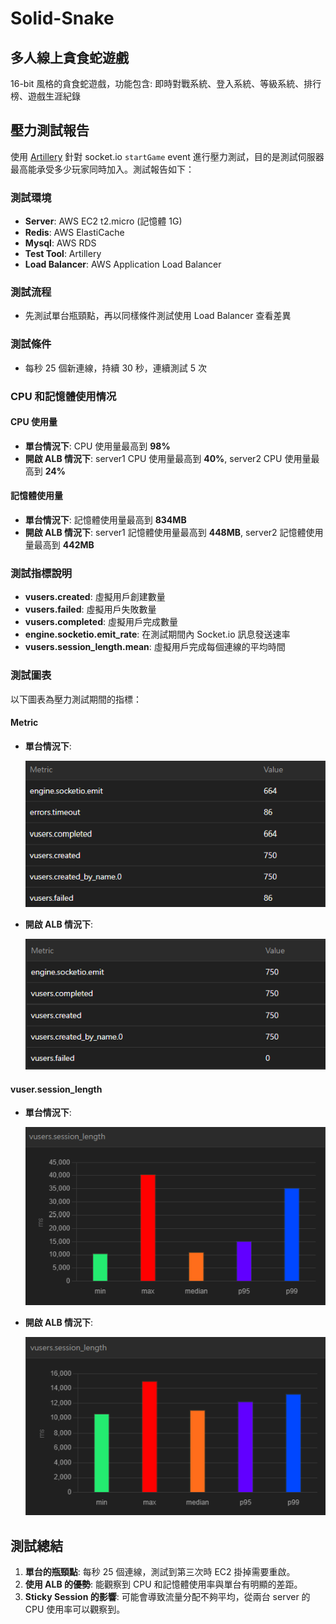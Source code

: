 # Solid-Snake

## 多人線上貪食蛇遊戲

16-bit 風格的貪食蛇遊戲，功能包含: 即時對戰系統、登入系統、等級系統、排行榜、遊戲生涯紀錄

## 壓力測試報告

使用 [Artillery](https://www.artillery.io/) 針對 socket.io `startGame` event 進行壓力測試，目的是測試伺服器最高能承受多少玩家同時加入。測試報告如下：

### 測試環境

- **Server**: AWS EC2 t2.micro (記憶體 1G)
- **Redis**: AWS ElastiCache
- **Mysql**: AWS RDS
- **Test Tool**: Artillery
- **Load Balancer**: AWS Application Load Balancer

### 測試流程

- 先測試單台瓶頸點，再以同樣條件測試使用 Load Balancer 查看差異

### 測試條件

- 每秒 25 個新連線，持續 30 秒，連續測試 5 次

### CPU 和記憶體使用情况

#### CPU 使用量

- **單台情況下**: CPU 使用量最高到 **98%**
- **開啟 ALB 情況下**: server1 CPU 使用量最高到 **40%**, server2 CPU 使用量最高到 **24%**

#### 記憶體使用量

- **單台情況下**: 記憶體使用量最高到 **834MB**
- **開啟 ALB 情況下**: server1 記憶體使用量最高到 **448MB**, server2 記憶體使用量最高到 **442MB**

### 測試指標說明

- **vusers.created**: 虛擬用戶創建數量
- **vusers.failed**: 虛擬用戶失敗數量
- **vusers.completed**: 虛擬用戶完成數量
- **engine.socketio.emit_rate**: 在測試期間內 Socket.io 訊息發送速率
- **vusers.session_length.mean**: 虛擬用戶完成每個連線的平均時間

### 測試圖表

以下圖表為壓力測試期間的指標：

#### Metric

- **單台情況下**:

  ![無開啟 ALB](./test/1S25.png)

- **開啟 ALB 情況下**:

  ![有開啟 ALB](./test/ALB1S25.png)

#### vuser.session_length

- **單台情況下**:

  ![無開啟 ALB](./test/1S25-SESSION.png)

- **開啟 ALB 情況下**:

  ![有開啟 ALB](./test/ALB1S25-SESSION.png)

## 測試總結

1. **單台的瓶頸點**: 每秒 25 個連線，測試到第三次時 EC2 掛掉需要重啟。
2. **使用 ALB 的優勢**: 能觀察到 CPU 和記憶體使用率與單台有明顯的差距。
3. **Sticky Session 的影響**: 可能會導致流量分配不夠平均，從兩台 server 的 CPU 使用率可以觀察到。